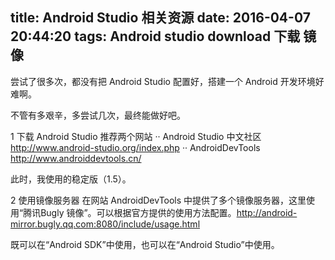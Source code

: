 title: Android Studio 相关资源 
date: 2016-04-07 20:44:20
tags: Android studio download 下载 镜像
---

尝试了很多次，都没有把 Android Studio 配置好，搭建一个 Android 开发环境好难啊。

不管有多艰辛，多尝试几次，最终能做好吧。

1 下载 Android Studio 
  推荐两个网站
  ·· Android Studio 中文社区 http://www.android-studio.org/index.php
  ·· AndroidDevTools  http://www.androiddevtools.cn/
  
  此时，我使用的稳定版（1.5）。

2 使用镜像服务器
  在网站 AndroidDevTools 中提供了多个镜像服务器，这里使用“腾讯Bugly 镜像”。可以根据官方提供的使用方法配置。http://android-mirror.bugly.qq.com:8080/include/usage.html
  
  既可以在“Android SDK”中使用，也可以在“Android Studio”中使用。



